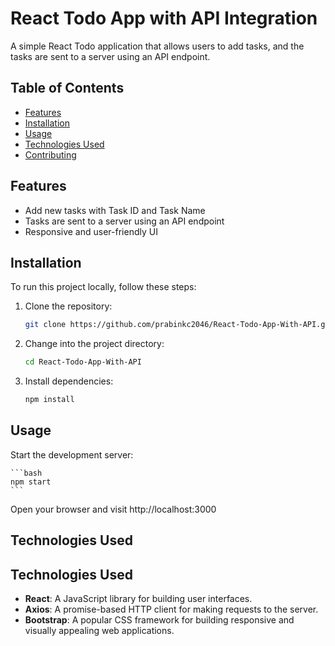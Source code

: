 # React Todo App with API Integration

A simple React Todo application that allows users to add tasks, and the tasks are sent to a server using an API endpoint.

## Table of Contents

- [Features](#features)
- [Installation](#installation)
- [Usage](#usage)
- [Technologies Used](#technologies-used)
- [Contributing](#contributing)

## Features

- Add new tasks with Task ID and Task Name
- Tasks are sent to a server using an API endpoint
- Responsive and user-friendly UI

## Installation

To run this project locally, follow these steps:

1. Clone the repository:

   ```bash
   git clone https://github.com/prabinkc2046/React-Todo-App-With-API.git

2. Change into the project directory:

	```bash
	cd React-Todo-App-With-API

3. Install dependencies:

	```bash
	npm install

## Usage

Start the development server:

	```bash
	npm start
	```

Open your browser and visit http://localhost:3000

## Technologies Used

## Technologies Used

- **React**: A JavaScript library for building user interfaces.
- **Axios**: A promise-based HTTP client for making requests to the server.
- **Bootstrap**: A popular CSS framework for building responsive and visually appealing web applications.

